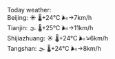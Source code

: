 Today weather:  
Beijing: ☀️   🌡️+24°C 🌬️→7km/h  
Tianjin: 🌫  🌡️+25°C 🌬️→11km/h  
Shijiazhuang: ☀️   🌡️+24°C 🌬️↘6km/h  
Tangshan: 🌫  🌡️+24°C 🌬️→8km/h  
